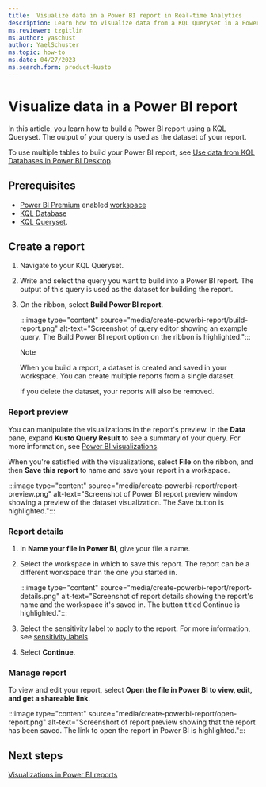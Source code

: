 ```yaml
---
title:  Visualize data in a Power BI report in Real-time Analytics
description: Learn how to visualize data from a KQL Queryset in a Power BI report.
ms.reviewer: tzgitlin
ms.author: yaschust
author: YaelSchuster
ms.topic: how-to
ms.date: 04/27/2023
ms.search.form: product-kusto
---
```


# Visualize data in a Power BI report

In this article, you learn how to build a Power BI report using a KQL Queryset. The output of your query is used as the dataset of your report.

To use multiple tables to build your Power BI report, see [Use data from KQL Databases in Power BI Desktop](power-bi-data-connector.md).

## Prerequisites

* [Power BI Premium](/power-bi/enterprise/service-admin-premium-purchase) enabled [workspace](../get-started/create-workspaces.md)
* [KQL Database](create-database.md)
* [KQL Queryset](kusto-query-set.md).

## Create a report

1. Navigate to your KQL Queryset.
1. Write and select the query you want to build into a Power BI report. The output of this query is used as the dataset for building the report.
1. On the ribbon, select **Build Power BI report**.

    :::image type="content" source="media/create-powerbi-report/build-report.png" alt-text="Screenshot of query editor showing an example query. The Build Power BI report option on the ribbon is highlighted.":::

    >[!NOTE]
    > When you build a report, a dataset is created and saved in your workspace. You can create multiple reports from a single dataset.
    >
    > If you delete the dataset, your reports will also be removed.

### Report preview

You can manipulate the visualizations in the report's preview. In the **Data** pane, expand **Kusto Query Result** to see a summary of your query. For more information, see [Power BI visualizations](/power-bi/visuals/power-bi-report-visualizations).

When you're satisfied with the visualizations, select **File** on the ribbon, and then **Save this report** to name and save your report in a workspace.

:::image type="content" source="media/create-powerbi-report/report-preview.png" alt-text="Screenshot of Power BI report preview window showing a preview of the dataset visualization. The Save button is highlighted.":::

### Report details

1. In **Name your file in Power BI**, give your file a name.
1. Select the workspace in which to save this report. The report can be a different workspace than the one you started in.

    :::image type="content" source="media/create-powerbi-report/report-details.png" alt-text="Screenshot of report details showing the report's name and the workspace it's saved in. The button titled Continue is highlighted.":::

1. Select the sensitivity label to apply to the report. For more information, see [sensitivity labels](/power-bi/enterprise/service-security-apply-data-sensitivity-labels).
1. Select **Continue**.

### Manage report

To view and edit your report, select **Open the file in Power BI to view, edit, and get a shareable link**.

:::image type="content" source="media/create-powerbi-report/open-report.png" alt-text="Screenshort of report preview showing that the report has been saved. The link to open the report in Power BI is highlighted.":::

## Next steps

[Visualizations in Power BI reports](/power-bi/visuals/power-bi-report-visualizations)
